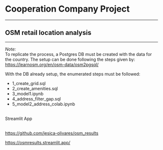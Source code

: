 # Cooperation Company Project
---
## OSM retail location analysis
---
*Note:*<br>
To replicate the process, a Postgres DB must be created with the data for the country. The setup can be done following the steps given by: https://learnosm.org/en/osm-data/osm2pgsql/

With the DB already setup, the enumerated steps must be followed:<br>
  *  1_create_grid.sql<br>
  *  2_create_amenities.sql<br>
  *  3_model1.ipynb<br>
  *  4_address_filter_gap.sql<br>
  *  5_model2_address_colab.ipynb<br>


<br>
Streamlit App<br>
<br>

https://github.com/jesica-olivares/osm_results<br>

https://osmresults.streamlit.app/



